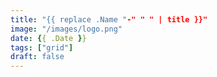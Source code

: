 ```yaml
---
title: "{{ replace .Name "-" " " | title }}"
image: "/images/logo.png"
date: {{ .Date }}
tags: ["grid"]
draft: false
---
```


